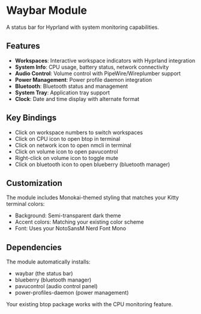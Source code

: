 # Waybar Module

A status bar for Hyprland with system monitoring capabilities.

## Features

- **Workspaces**: Interactive workspace indicators with Hyprland integration
- **System Info**: CPU usage, battery status, network connectivity
- **Audio Control**: Volume control with PipeWire/Wireplumber support
- **Power Management**: Power profile daemon integration
- **Bluetooth**: Bluetooth status and management
- **System Tray**: Application tray support
- **Clock**: Date and time display with alternate format

## Key Bindings

- Click on workspace numbers to switch workspaces
- Click on CPU icon to open btop in terminal
- Click on network icon to open nmcli in terminal
- Click on volume icon to open pavucontrol
- Right-click on volume icon to toggle mute
- Click on bluetooth icon to open blueberry (bluetooth manager)

## Customization

The module includes Monokai-themed styling that matches your Kitty terminal colors:

- Background: Semi-transparent dark theme
- Accent colors: Matching your existing color scheme
- Font: Uses your NotoSansM Nerd Font Mono

## Dependencies

The module automatically installs:

- waybar (the status bar)
- blueberry (bluetooth manager)
- pavucontrol (audio control panel)
- power-profiles-daemon (power management)

Your existing btop package works with the CPU monitoring feature.

